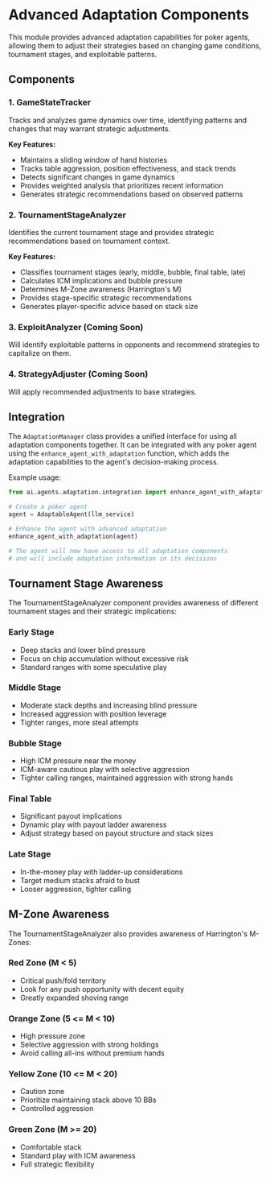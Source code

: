 # Advanced Adaptation Components

This module provides advanced adaptation capabilities for poker agents, allowing them to adjust their strategies based on changing game conditions, tournament stages, and exploitable patterns.

## Components

### 1. GameStateTracker

Tracks and analyzes game dynamics over time, identifying patterns and changes that may warrant strategic adjustments.

**Key Features:**
- Maintains a sliding window of hand histories
- Tracks table aggression, position effectiveness, and stack trends
- Detects significant changes in game dynamics
- Provides weighted analysis that prioritizes recent information
- Generates strategic recommendations based on observed patterns

### 2. TournamentStageAnalyzer

Identifies the current tournament stage and provides strategic recommendations based on tournament context.

**Key Features:**
- Classifies tournament stages (early, middle, bubble, final table, late)
- Calculates ICM implications and bubble pressure
- Determines M-Zone awareness (Harrington's M)
- Provides stage-specific strategic recommendations
- Generates player-specific advice based on stack size

### 3. ExploitAnalyzer (Coming Soon)

Will identify exploitable patterns in opponents and recommend strategies to capitalize on them.

### 4. StrategyAdjuster (Coming Soon)

Will apply recommended adjustments to base strategies.

## Integration

The `AdaptationManager` class provides a unified interface for using all adaptation components together. It can be integrated with any poker agent using the `enhance_agent_with_adaptation` function, which adds the adaptation capabilities to the agent's decision-making process.

Example usage:

```python
from ai.agents.adaptation.integration import enhance_agent_with_adaptation

# Create a poker agent
agent = AdaptableAgent(llm_service)

# Enhance the agent with advanced adaptation
enhance_agent_with_adaptation(agent)

# The agent will now have access to all adaptation components
# and will include adaptation information in its decisions
```

## Tournament Stage Awareness

The TournamentStageAnalyzer component provides awareness of different tournament stages and their strategic implications:

### Early Stage
- Deep stacks and lower blind pressure
- Focus on chip accumulation without excessive risk
- Standard ranges with some speculative play

### Middle Stage
- Moderate stack depths and increasing blind pressure
- Increased aggression with position leverage
- Tighter ranges, more steal attempts

### Bubble Stage
- High ICM pressure near the money
- ICM-aware cautious play with selective aggression
- Tighter calling ranges, maintained aggression with strong hands

### Final Table
- Significant payout implications
- Dynamic play with payout ladder awareness
- Adjust strategy based on payout structure and stack sizes

### Late Stage
- In-the-money play with ladder-up considerations
- Target medium stacks afraid to bust
- Looser aggression, tighter calling

## M-Zone Awareness

The TournamentStageAnalyzer also provides awareness of Harrington's M-Zones:

### Red Zone (M < 5)
- Critical push/fold territory
- Look for any push opportunity with decent equity
- Greatly expanded shoving range

### Orange Zone (5 <= M < 10)
- High pressure zone
- Selective aggression with strong holdings
- Avoid calling all-ins without premium hands

### Yellow Zone (10 <= M < 20)
- Caution zone
- Prioritize maintaining stack above 10 BBs
- Controlled aggression

### Green Zone (M >= 20)
- Comfortable stack
- Standard play with ICM awareness
- Full strategic flexibility